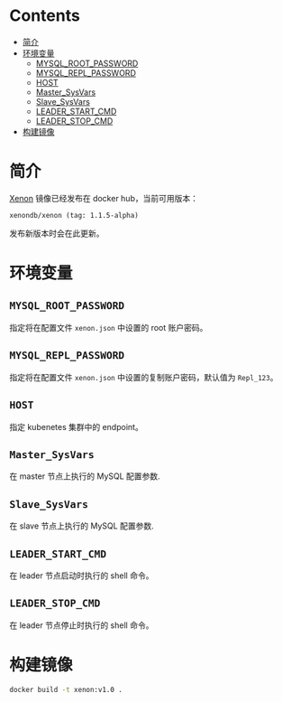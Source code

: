 Contents
=================

   * [简介](#简介)
   * [环境变量](#环境变量)
      * [MYSQL_ROOT_PASSWORD](#mysql_root_password)
      * [MYSQL_REPL_PASSWORD](#mysql_repl_password)
      * [HOST](#host)
      * [Master_SysVars](#master_sysvars)
      * [Slave_SysVars](#slave_sysvars)
      * [LEADER_START_CMD](#leader_start_cmd)
      * [LEADER_STOP_CMD](#leader_stop_cmd)
   * [构建镜像](#构建镜像)

# 简介

[Xenon](https://hub.docker.com/repository/docker/xenondb/xenon) 镜像已经发布在 docker hub，当前可用版本：

    xenondb/xenon (tag: 1.1.5-alpha)

发布新版本时会在此更新。

# 环境变量

## `MYSQL_ROOT_PASSWORD`

指定将在配置文件 `xenon.json` 中设置的 root 账户密码。

## `MYSQL_REPL_PASSWORD`

指定将在配置文件 `xenon.json` 中设置的复制账户密码，默认值为 `Repl_123`。

## `HOST`

指定 kubenetes 集群中的 endpoint。

## `Master_SysVars`

在 master 节点上执行的 MySQL 配置参数.

## `Slave_SysVars`

在 slave 节点上执行的 MySQL 配置参数.

## `LEADER_START_CMD`

在 leader 节点启动时执行的 shell 命令。

## `LEADER_STOP_CMD`

在 leader 节点停止时执行的 shell 命令。

# 构建镜像

```bash
docker build -t xenon:v1.0 .
```
